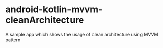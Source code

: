 # android-kotlin-mvvm-cleanArchitecture
A sample app which shows the usage of clean architecture using MVVM pattern
